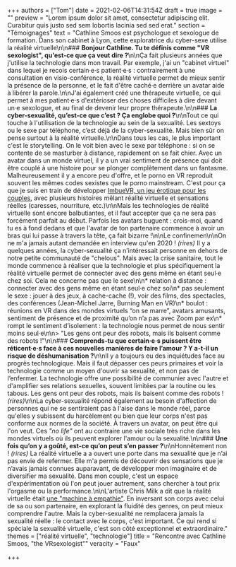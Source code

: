 +++
authors = ["Tom"]
date = 2021-02-06T14:31:54Z
draft = true
image = ""
preview = "Lorem ipsum dolor sit amet, consectetur adipiscing elit. Curabitur quis justo sed sem lobortis lacinia sed sed erat."
section = "Témoignages"
text = "Cathline Smoos est psychologue et sexologue de formation. Dans son cabinet à Lyon, cette exploratrice du cyber-sexe utilise la réalité virtuelle\n\n### **Bonjour Cathline. Tu te définis comme \"VR sexologist\", qu'est-ce que ça veut dire ?**\n\nÇa fait plusieurs années que j'utilise la technologie dans mon travail. Par exemple, j'ai un \"cabinet virtuel\" dans lequel je recois certain·e·s patient·e·s : contrairement à une consultation en visio-conférence, la réalité virtuelle permet de mieux sentir la présence de la personne, et le fait d'être caché·e derrière un avatar aide à libérer la parole.\n\nJ'ai également créé une thérapeute virtuelle, ce qui permet à mes patient·e·s d'extérioser des choses difficiles à dire devant un·e sexologue, et au final de devenir leur propre thérapeute.\n\n### **La cyber-sexualité, qu’est-ce que c’est ? Ça englobe quoi ?**\n\nTout ce qui touche à l'utilisation de la technologie au sein de la sexualité. Les sextoys ou le sexe par téléphone, c’est déjà de la cyber-sexualité. Mais bien sûr on pense surtout à la réalité virtuelle.\n\nDans tous les cas, le plus important c'est le storytelling. On le voit bien avec le sexe par téléphone : si on se contente de se masturber à distance, rapidement on se fait chier. Avec un avatar dans un monde virtuel, il y a un vrai sentiment de présence qui doit être couplé à une histoire pour se plonger complètement dans un fantasme. Malheureusement il y a encore peu d'offre, et le porno en VR reproduit souvent les mêmes codes sexistes que le porno mainstream. C'est pour ça que je suis en train de développer [ImbueVR, un jeu érotique pour les couples](), avec plusieurs histoires mêlant réalité virtuelle et sensations réelles (caresses, nourriture, etc.)\n\nMais les technologies de réalité virtuelle sont encore balbutiantes, et il faut accepter que ça ne sera pas forcément parfait au début. Parfois les avatars buguent : crois-moi, quand tu es à fond dedans et que l'avatar de ton partenaire commence à avoir un bras qui lui passe à travers la tête, ça fait bizarre !\n\nLe confinemen\n\nOn ne m'a jamais autant demandée en interview qu'en 2020 ! _(rires)_ Il y a quelques années, la cyber-sexualité ça n’intéressait personne en dehors de notre petite communauté de \"chelous\". Mais avec la crise sanitaire, tout le monde commence à réaliser que la technologie et plus spécifiquement la réalité virtuelle permet de connecter avec des gens même en étant seul·e chez soi. Cela ne concerne pas que le sexe\n\n* relation à distance : connecter avec des gens même en étant seul·e chez soi\n* pas seulement le sexe : jouer à des jeux, à cache-cache (!), voir des films, des spectacles, des conférences (Jean-Michel Jarre, Burning Man en VR)\n* boulot : réunions en VR dans des mondes virtuels “on se marre”, avatars amusants, sentiment de présence et de proximité qu’on n’a pas avec Zoom par ex\n* rompt le sentiment d’isolement : la technologie nous permet de nous sentir moins seul·e\n\n> \"Les gens ont peur des robots, mais ils baisent comme des robots !\"\n\n### **Comprends-tu que certain·e·s puissent être réticent·e·s face à ces nouvelles manières de faire l’amour ? Y a-t-il un risque de déshumanisation ?**\n\nIl y a toujours eu des inquiétudes face au progrès technologique. Mais il faut dépasser ces peurs primaires et voir la technologie comme un moyen d'ouvrir sa sexualité, et non pas de l’enfermer. La technologie offre une possibilité de communier avec l'autre et d'amplifier ses relations sexuelles, souvent limitées par la routine ou les tabous. Les gens ont peur des robots, mais ils baisent comme des robots ! _(rires)_\n\nLa cyber-sexualité répond également au besoin d'affection de personnes qui ne se sentiraient pas à l'aise dans le monde réel, parce qu'elles y subissent du harcèlement ou bien que leur corps n'est pas conforme aux normes de la société. À travers un avatar, on peut être qui l'on veut. Ces _\"no life\"_ ont au contraire une vie sociale très riche dans les mondes virtuels où ils peuvent explorer l'amour ou la sexualité.\n\n### **Une fois qu’on y a goûté, est-ce qu’on peut s’en passer ?**\n\nHonnêtement non ! _(rires)_ La réalité virtuelle a a ouvert une porte dans ma sexualité que je n’ai pas envie de refermer. Elle m'a permis de découvrir des sensations que je n’avais jamais connues auparavant, de développer mon imaginaire et de diversifier ma sexualité. Dans mon couple, c'est un espace d'expérimentation où l'on peut jouer autrement, sans chercher à tout prix l'orgasme ou la performance.\n\nL'artiste Chris Milk a dit que la réalité virtuelle était [une \"machine à empathie\"](https://www.ted.com/talks/chris_milk_how_virtual_reality_can_create_the_ultimate_empathy_machine?language=fr). En inversant son corps avec celui de sa ou son partenaire, en explorant la fluidité des genres, on peut mieux comprendre l'autre. Mais la cyber-sexualité ne remplacera jamais la sexualité réelle : le contact avec le corps, c'est important. Ce qui rend si spéciale la sexualité virtuelle, c'est son côté exceptionnel et extraordinaire."
themes = ["réalité virtuelle", "technologie"]
title = "Rencontre avec Cathline Smoos, \"the VRsexologist\""
veracity = "Faux"

+++
